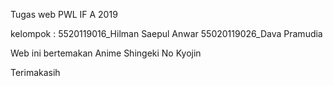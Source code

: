 Tugas web PWL IF A 2019

kelompok : 5520119016_Hilman Saepul Anwar 
           55020119026_Dava Pramudia

Web ini bertemakan Anime Shingeki No Kyojin

Terimakasih
